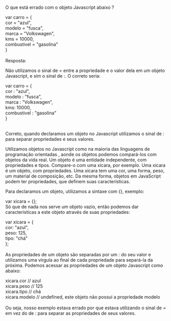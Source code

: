 O que está errado com o objeto Javascript abaixo ?

var carro = {<br>
    cor = "azul",<br>
    modelo = "fusca",<br>
    marca = "Volkswagen",<br>
    kms = 10000,<br>
    combustivel = "gasolina"<br>
}<br>
<br>
Resposta:

Não utilizamos o sinal de = entre a propriedade e o valor dela em um objeto Javascript, e sim o sinal de :. O correto seria:

var carro = {<br>
    cor : "azul",<br>
    modelo : "fusca",<br>
    marca : "Volkswagen",<br>
    kms: 10000,<br>
    combustivel : "gasolina"<br>
}<br><br>

Correto, quando declaramos um objeto no Javascript utilizamos o sinal de : para separar propriedades e seus valores.

Utilizamos objetos no Javascript como na maioria das linguagens de programação orientadas , aonde os objetos podemos compará-los com objetos da vida real. Um objeto é uma entidade independente, com propriedades e tipos. Compare-o com uma xícara, por exemplo. Uma xícara é um objeto, com propriedades. Uma xícara tem uma cor, uma forma, peso, um material de composição, etc. Da mesma forma, objetos em JavaScript podem ter propriedades, que definem suas características.

Para declaramos um objeto, utilizamos a sintaxe com {}, exemplo:

var xicara = {};<br>
Só que de nada nos serve um objeto vazio, então podemos dar características a este objeto através de suas propriedades:

var xicara = {<br>
    cor: "azul",<br>
    peso: 125,<br>
    tipo: "chá"<br>
};<br><br>
As propriedades de um objeto são separadas por um : do seu valor e utilizamos uma vírgula ao final de cada propriedade para separá-la da próxima. Podemos acessar as propriedades de um objeto Javascript como abaixo:

xicara.cor // azul<br>
xicara.peso // 125<br>
xicara.tipo // chá<br>
xicara.modelo // undefined, este objeto não possui a propriedade modelo<br><br>
Ou seja, nosso exemplo estava errado por que estava utilizando o sinal de = em vez do de : para separar as propriedades de seus valores.